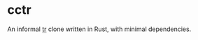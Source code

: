 # cctr

An informal [tr](https://man7.org/linux/man-pages/man1/tr.1.html) clone written in Rust, with minimal dependencies.
